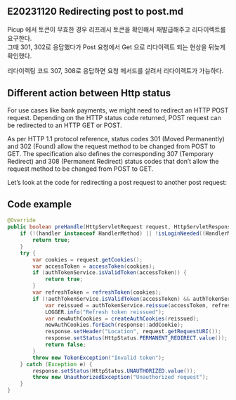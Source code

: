 ## E20231120 Redirecting post to post.md

Picup 에서 토큰이 무효한 경우 리프레시 토큰을 확인해서 재발급해주고 리다이렉트를 요구한다.       
그때 301, 302로 응답했다가 Post 요청에서 Get 으로 리다이렉트 되는 현상을 뒤늦게 확인했다.    

리다이렉팅 코드 307, 308로 응답하면 요청 메서드를 살려서 리다이렉트가 가능하다.     

## Different action between Http status

For use cases like bank payments, we might need to redirect an HTTP POST request. Depending on the HTTP status code returned, POST request can be redirected to an HTTP GET or POST.

As per HTTP 1.1 protocol reference, status codes 301 (Moved Permanently) and 302 (Found) allow the request method to be changed from POST to GET. The specification also defines the corresponding 307 (Temporary Redirect) and 308 (Permanent Redirect) status codes that don’t allow the request method to be changed from POST to GET.

Let’s look at the code for redirecting a post request to another post request:

## Code example

``` java
@Override
public boolean preHandle(HttpServletRequest request, HttpServletResponse response, Object handler) {
    if (!(handler instanceof HandlerMethod) || !isLoginNeeded((HandlerMethod) handler)) {
        return true;
    }
    try {
        var cookies = request.getCookies();
        var accessToken = accessToken(cookies);
        if (authTokenService.isValidToken(accessToken)) {
            return true;
        }
        var refreshToken = refreshToken(cookies);
        if (!authTokenService.isValidToken(accessToken) && authTokenService.isValidToken(refreshToken)) {
            var reissued = authTokenService.reissue(accessToken, refreshToken);
            LOGGER.info("Refresh token reissued");
            var newAuthCookies = createAuthCookies(reissued);
            newAuthCookies.forEach(response::addCookie);
            response.setHeader("Location", request.getRequestURI());
            response.setStatus(HttpStatus.PERMANENT_REDIRECT.value());
            return false;
        }
        throw new TokenException("Invalid token");
    } catch (Exception e) {
        response.setStatus(HttpStatus.UNAUTHORIZED.value());
        throw new UnauthorizedException("Unauthorized request");
    }
}
```
